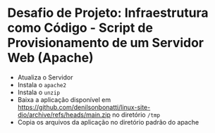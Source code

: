 # Desafio de Projeto: Infraestrutura como Código - Script de Provisionamento de um Servidor Web (Apache)

- Atualiza o Servidor
- Instala o `apache2`
- Instala o `unzip`
- Baixa a aplicação disponível em https://github.com/denilsonbonatti/linux-site-dio/archive/refs/heads/main.zip no diretório `/tmp`
- Copia os arquivos da aplicação no diretório padrão do apache
